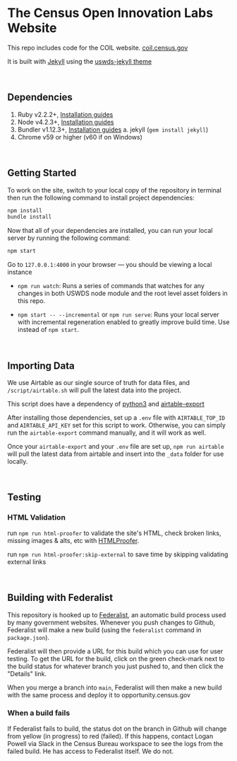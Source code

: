 # The Census Open Innovation Labs Website

This repo includes code for the COIL website. [coil.census.gov](https://coil.census.gov/)

It is built with [Jekyll](#) using the [uswds-jekyll theme](#)

<br/>

## Dependencies

1. Ruby v2.2.2+, [Installation guides](https://www.ruby-lang.org/en/documentation/installation/)
2. Node v4.2.3+, [Installation guides](https://nodejs.org/en/download/)
3. Bundler v1.12.3+, [Installation guides](http://bundler.io/v1.13/guides/using_bundler_inpmn_application.html#getting-started---installing-bundler-and-bundle-init)
   a. jekyll (`gem install jekyll`)
4. Chrome v59 or higher (v60 if on Windows)

<br/>

## Getting Started

To work on the site, switch to your local copy of the repository in terminal then run the following command to install project dependencies:

```sh
npm install
bundle install
```

Now that all of your dependencies are installed, you can run your local server by running the following command:

```sh
npm start
```

Go to `127.0.0.1:4000` in your browser — you should be viewing a local instance

- `npm run watch`: Runs a series of commands that watches for any changes in both USWDS node module and the root level asset folders in this repo.

- `npm start -- --incremental` or `npm run serve`: Runs your local server with incremental regeneration enabled to greatly improve build time. Use instead of `npm start`.


<br/>

## Importing Data

We use Airtable as our single source of truth for data files, and `/script/airtable.sh` will pull the latest data into the project.

This script does have a dependency of [python3](#) and [airtable-export](#)

After installing those dependencies, set up a `.env` file with `AIRTABLE_TOP_ID` and `AIRTABLE_API_KEY` set for this script to work. Otherwise, you can simply run the `airtable-export` command manually, and it will work as well.

Once your `airtable-export` and your `.env` file are set up, `npm run airtable` will pull the latest data from airtable and insert into the `_data` folder for use locally.

<br/>

## Testing

### HTML Validation

run `npm run html-proofer` to validate the site's HTML, check broken links, missing images & alts, etc with [HTMLProofer](https://github.com/gjtorikian/html-proofer).

run `npm run html-proofer:skip-external` to save time by skipping validating external links

<br/>

## Building with Federalist

This repository is hooked up to [Federalist](https://federalist.18f.gov/documentation/), an automatic build process used by many government websites.
Whenever you push changes to Github, Federalist will make a new build (using the `federalist` command in `package.json`). 

Federalist will then provide a URL for this build which you can use for user testing. To get the URL for the build, click on the green check-mark next to the build status for whatever branch you just pushed to, and then click the "Details" link.

When you merge a branch into `main`, Federalist will then make a new build with the same process and deploy it to opportunity.census.gov

### When a build fails

If Federalist fails to build, the status dot on the branch in Github will change from yellow (in progress) to red (failed). If this happens, contact Logan Powell via Slack in the Census Bureau workspace to see the logs from the failed build. He has access to Federalist itself. We do not.
